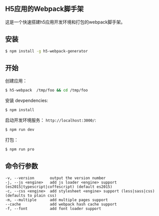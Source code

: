 

## H5应用的Webpack脚手架
这是一个快速搭建h5应用开发环境和打包的webpack脚手架。

## 安装

```sh
$ npm install -g h5-webpack-generator
```

## 开始


创建应用：

```bash
$ h5-webpack  /tmp/foo && cd /tmp/foo
```

安装 devpendencies:

```bash
$ npm install
```

启动开发环境服务： `http://localhost:3000/`:

```bash
$ npm run dev
```

打包：
```bash
$ npm run pro
```

## 命令行参数


    -v, --version       output the version number
    -j, --js <engine>   add js loader <engine> support (es2015|typescript|coffescript) (default es2015)
    -c, --css <engine>  add stylesheet <engine> support (less|sass|css) (defaults to plain css)
    -m, --multiple      add multiple pages support
    --cache             add webpack hash cache support
    -f, --font          add font loader support
